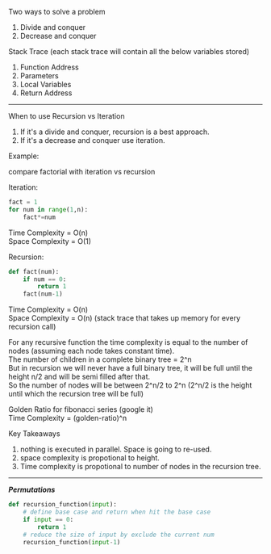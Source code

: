 Two ways to solve a problem
1. Divide and conquer
2. Decrease and conquer


Stack Trace (each stack trace will contain all the below variables stored)
1. Function Address
2. Parameters
3. Local Variables
4. Return Address

***
When to use Recursion vs Iteration
1. If it's a divide and conquer, recursion is a best approach.  
2. If it's a decrease and conquer use iteration.

Example:

compare factorial with iteration vs recursion

Iteration:
```python
fact = 1
for num in range(1,n):
    fact*=num
```
Time Complexity = O(n)  
Space Complexity = O(1) 

Recursion:
```python
def fact(num):
    if num == 0:
        return 1
    fact(num-1)
```
Time Complexity = O(n)  
Space Complexity = O(n) (stack trace that takes up memory for every recursion call)

For any recursive function the time complexity is equal to the number of nodes (assuming each node takes constant time).  
The number of children in a complete binary tree = 2^n  
But in recursion we will never have a full binary tree, it will be full until the height n/2 and will be semi filled after that.  
So the number of nodes will be between 2^n/2 to 2^n (2^n/2 is the height until which the recursion tree will be full)

Golden Ratio for fibonacci series (google it)  
Time Complexity = (golden-ratio)^n

Key Takeaways
1. nothing is executed in parallel. Space is going to re-used.
2. space complexity is propotional to height.
3. Time complexity is propotional to number of nodes in the recursion tree.

***

***Permutations***
```python
def recursion_function(input):
    # define base case and return when hit the base case
    if input == 0:
        return 1
    # reduce the size of input by exclude the current num
    recursion_function(input-1)
```

